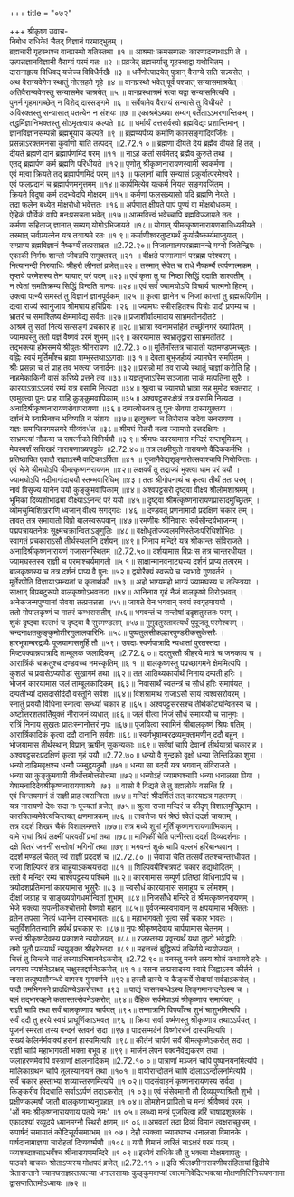 +++
title = "०७२"

+++
श्रीकृष्ण उवाच-  
निबोध राधिके! चैतद् विज्ञानं परमाद्भुतम् ।  
ब्रह्मचारी गृहस्थश्च वानप्रस्थो यतिस्तथा ॥१ ॥
आश्रमाः क्रमसम्पन्नाः कारणादन्यथाऽपि ते ।  
उत्पन्नज्ञानविज्ञानी वैराग्यं परमं गतः ॥२ ॥
प्रव्रजेद् ब्रह्मचर्यात्तु गृहस्थाद्वा यथोचितम् ।  
दारानाहृत्य विधिवद् यजेच्च विविधैर्मखैः ॥३ ॥
धर्मेणोत्पादयेत् पुत्रान् वैराग्ये सति सन्न्यसेत् ।  
अथ वैराग्यवेगेन स्थातुं नोत्सहते गृहे ॥४ ॥
वानप्रस्थो भवेत् पूर्वं पश्चात् सन्यासमाश्रयेत् ।  
अतिवैराग्यवेगस्तु सन्यासमेव चाश्रयेत् ॥५ ॥
वानप्रस्थाश्रमं गत्वा यद्वा सन्यासमित्यपि ।  
पुनर्न गृहमागच्छेत् न विशेद् दारसङ्गमे ॥६ ॥
सर्वेषामेव वैराग्यं सन्यासे तु विधीयते ।  
अविरक्तस्तु सन्यासात् पतत्येन न संशयः ॥७ ॥
एकाश्रमेऽथवा सम्यग् वर्तेताऽऽमरणान्तिकम् ।  
तद्धर्मिज्ञानिभक्तस्तु सोऽमृतत्वाय कल्पते ॥८ ॥
धर्मार्थं दत्तसर्वस्वो ब्रह्मविद्यः प्रशान्तिमान् ।  
ज्ञानविज्ञानसम्पन्नो ब्रह्मभूयाय कल्पते ॥९ ॥
ब्रह्मण्यर्पय्य कर्माणि कामसङ्गादिवर्जितः ।  
प्रसन्नाऽरक्तमनसा कुर्वाणो याति तत्पदम् ॥2.72.१ ०॥
ब्रह्मणा दीयते देयं ब्रह्मैव दीयते हि तत् ।  
दीयते ब्रह्मणे दानं ब्रह्मार्पणमिदं परम् ॥११ ॥
नाऽहं कर्ता सर्वमेतद् ब्रह्मैव कुरुते तथा ।  
एतद् ब्रह्मार्पणं कर्म ब्रह्मणि परिधीयते ॥१२॥
पृणोतु श्रीकृष्णनारायणस्वामी स्वकर्मणा ।  
एवं मत्वा क्रियते तद् ब्रह्मार्पणमिदं परम् ॥१३ ॥
फलानां चापि सन्यासं प्रकुर्यात्परमेश्वरे ।  
एवं फलप्रदानं च ब्रह्मार्पणमनुत्तमम् ॥१४॥
कार्यमित्येव यत्कर्म नियतं सङ्गवर्जितम् ।  
क्रियते विदुषा कर्म तद्भवेदपि मोक्षदम् ॥१५॥
कर्मणां फलसन्न्यासो यदि ब्रह्मणि नेयते ।  
तदा फलेन बध्येत मोक्षरोधो भवेत्ततः ॥१६॥
अर्पणात् क्षीयते पापं पुण्यं वा मोक्षबोधकम् ।  
ऐहिकं पौर्विकं वापि मनःप्रसन्नता भवेत् ॥१७॥
आत्मवित्त्वं भवेच्चापि ब्रह्मविज्जायते ततः ।  
कर्मणा सहिताज् ज्ञानात् सम्यग् योगोऽभिजायते ॥१८॥
योगात् श्रीमत्कृष्णनारायणसान्निध्यमीयते ।  
तस्मात् सर्वप्रयत्नेन यत्र तत्राश्रमे रतः ॥१ ९॥
कर्माणीश्वरतुष्ट्यर्थं कुर्यान्नैष्कर्म्यमाप्नुयात् ।  
सम्प्राप्य ब्रह्मविज्ञानं नैष्कर्म्यं तत्प्रसादतः ॥2.72.२०॥
निजात्मात्मपरब्रह्मानन्दे मग्नो जितेन्द्रियः ।  
एकाकी निर्ममः शान्तो जीवन्नपि समुक्तवत् ॥२१ ॥
वीक्षते परमात्मानं परब्रह्म परेश्वरम् ।  
नित्यानन्दी निरुपाधिः श्रीहरौ लीनतां व्रजेत्॥२२॥
तस्मात् सेवेत च राधे नैष्कर्म्ये त्वर्पणात्मकम् ।  
तृप्तये परमेशस्य तेन यायात् परं पदम् ॥२३॥
एवं कृता तु या निष्ठा सिद्धिं ददाति शाश्वतीम् ।  
न त्वेतां समतिक्रम्य सिद्धिं विन्दति मानवः ॥२४॥
एवं सर्वं ज्यामघोऽपि विचार्य चात्मनो हितम् ।  
उक्त्वा पत्न्यै समस्तं तु विज्ञानं ज्ञानपूर्वकम् ॥२५ ॥
कृत्वा ज्ञानेन च निजां कान्तां तु ब्रह्मरूपिणीम् ।  
दत्वा राज्यं स्वानुजाय श्रीमघाय हरिप्रियः ॥२६ ॥
ज्यामघः स्त्रीसहितश्च पित्रोः पादौ प्रणम्य च ।  
भ्रातरं च समाश्लिष्य क्षेममावेद्य सर्वतः ॥२७॥
प्रजाशीर्वादमादाय साभ्रमतीनदीतटे ।  
आश्रमे तु सतां नित्यं सत्सङ्गं प्रचकार ह ॥२८॥
भ्रात्रा स्वनामसहितं तच्छ्रीनगरं ख्यापितम् ।  
ज्यामघस्तु ततो यज्ञं वैष्णवं परमं शुभम् ॥२९॥
कारयामास स्वभ्रातृद्वारा साभ्रमतीतटे ।  
तद्भक्त्या होमसमये श्रीयुतः श्रीनरायणः ॥2.72.३ ०॥
मूर्तिमाँस्तत्र चायातो यज्ञमण्डपमच्युतः ।  
वह्निः स्वयं मूर्तिमाँश्च ब्रह्मा शम्भुस्तथाऽऽगताः ॥३ १॥
देवता बुभुजर्हव्यं ज्यामघेन समर्पितम् ।  
श्रीः प्रसन्ना च तं प्राह तव भक्त्या जनार्दनः ॥३२॥
प्रसन्नो मां तव राज्ये स्थातुं चाज्ञां करोति हि ।  
नाहमेकाकिनी वासं करिष्ये प्रत्तने तव ॥३३॥
यज्ञतृप्ताऽस्मि सञ्जाता साकं मत्पतिना सुरैः ।  
कारयाऽत्राऽऽलयं रम्यं यत्र वसामि नित्यदा ॥३४॥
श्रुत्वा च ज्यामघो भ्रात्रा सह मुमोद भक्तराट् ।  
एवमुक्त्वा पुनः प्राह याहि कुङ्कुमवापिकाम् ॥३५॥
अश्वपट्टसरःक्षेत्रं तत्र वसामि नित्यदा ।  
अनादिश्रीकृष्णनारायणसेवापरायणा ॥३६॥
दम्पत्योस्तत्र तु पुनः सेवया दास्ययुक्तया ।  
दर्शनं मे स्वामिनश्च भविष्यति न संशयः ॥३७॥
इत्युक्त्वा च तिरोरास सदेवा सनरायणा ।  
यज्ञः समाप्तिमगमन्नगरे श्रीर्व्यवर्धत ॥३८॥
श्रीमघं पितरौ नत्वा ज्यामघो दत्तदक्षिणः ।  
साभ्रमत्यां नौकया च सपत्नीको विनिर्ययौ ॥३ ९॥
श्रीमघः कारयामास मन्दिरं सप्तभूमिकम् ।  
मेघस्पर्शं सशिखरं नारायणाख्यघट्टके ॥2.72.४०॥
तत्र लक्ष्मीयुतो नारायणो वैदिककर्मभिः ।  
प्रतिष्ठापित एवादौ राज्ञाऽस्मै वाटिकाऽर्पिता ॥४१ ॥
पूजानैवेद्यशृङ्गारोत्सवाश्चापि नियोजिताः ।  
एवं भेजे श्रीमघोऽपि श्रीमत्कृष्णनरायणम् ॥४२॥
लक्षवर्षं तु तद्राज्यं भुक्त्वा धाम परं ययौ ।  
ज्यामघोऽपि नदीमार्गादाययौ स्तम्भवारिधिम् ॥४३॥
ततः श्रीगोपनाथं च कृत्वा तीर्थं ततः परम् ।  
नावं विसृज्य यानेन ययौ कुङ्कुमवापिकाम् ॥४४॥
अश्वपट्टसरो दृष्ट्वा वीक्ष्य श्रीलोमशाश्रमम् ।  
भूमिकां दिव्यशोभाढ्यां वीक्ष्याऽऽनन्दं परं ययौ ॥४५॥
दृष्ट्वा श्रीमत्कृष्णनारायणप्रासादमुच्छ्रितम् ।  
व्योमचुम्बिशिखराणि ध्वजान् वीक्ष्य सगद्गदः ॥४६ ॥
दण्डवत् प्रणनामादौ प्रदक्षिणं चकार तम् ।  
तावत् तत्र समायातो विप्रो बालस्वरूपवान् ॥४७॥
रमणीयः श्रीनिवासः सर्वसौन्दर्यभाजनम् ।  
पद्मपत्रायतनेत्रः सूक्ष्मचक्रान्विताऽङ्गुलिः ॥४८॥
वक्षोधृतोज्ज्वलमणिस्तेजःपरिधिशोभितः ।  
स्वागतं प्रचकाराऽसौ तीर्थस्थलानि दर्शयन् ॥४९॥
निनाय मन्दिरे यत्र श्रीकान्तः संविराजते ।  
अनादिश्रीकृष्णनारायणं गजासनस्थितम् ॥2.72.५०॥
दर्शयामास विप्रः स तत्र चान्तरधीयत ।  
ज्यामघस्तस्य राज्ञी च परमाश्चर्यमागतौ ॥५ १॥
साक्षान्मानवनाट्यस्य दर्शनं प्राप्य तत्परम् ।  
बालकृष्णस्य च तत्र दर्शनं प्राप्य वै पुनः ॥५२॥
द्वयोरैक्यं स्वरूपे च स्वभावे गुणवर्तने ।  
मूर्तेरपीति विज्ञायाऽमन्यतां च कृतार्थकौ ॥५३ ॥
अहो भाग्यमहो भाग्यं ज्यामघस्य च तत्स्त्रियाः ।  
साक्षाद् विप्रबटुरूपो बालकृष्णोऽभवत्तदा ॥५४॥
आनिनाय गृहं नैजं बालकृष्णे तिरोऽभवत् ।  
अनेकजन्मपुण्यानां सेवया तत्प्रसन्नता ॥५५॥
जायते येन भगवान् स्वयं स्वगृहमाययौ ।  
ततो गोपालकृष्णं च मातरं कम्भरासतीम् ॥५६॥
भगवन्तं च सन्तोषां ददृशतुस्ततः परम् ।  
शुकं दृष्ट्वा वल्लभं च दृष्ट्वा वै सुरमण्डलम् ॥५७॥
मुमुदतुस्तावत्यर्थं पुपूजतू परमेश्वरम् ।  
चन्दनाक्षतकुङ्कुमोशीरगुलालवारिभिः ॥५८॥
पुष्पतुलसीकल्हारपुण्डरीकसुकेसरैः ।  
हारभूषाम्बरद्रव्यैः पूजयामासतुर्हि तौ ॥५९॥
उपदाः स्वर्णपात्रादि न्यधातां पुरतस्तदा ।  
मिष्टपक्वान्नपात्रादि ताम्बूलकं जलादिकम् ॥2.72.६ ०॥
ददतुस्तौ श्रीहरये मात्रे च जनकाय च ।  
आरार्त्रिकं चक्रतुश्च दण्डवच्च नमस्कृतिम् ॥६ १ ॥
बालकृष्णस्तु पप्रच्छागमने क्षेममित्यपि ।  
कुशलं च प्रवासेऽप्यपीडां सुखागमं तथा ॥६२॥
तत आतिथ्यकार्यार्थं निनाय दम्पती हरिः ।  
भोजनं कारयामास जलं ताम्बूलकादिकम् ॥६३॥
निवासार्थं स्वतन्त्रं च सौधं हरिः समार्पयत् ।  
दम्पतीभ्यां दासदासीर्ददौ वस्तूनि सर्वशः ॥६४॥
विशश्रामाथ राजाऽसौ सायं त्वश्वसरोवरम् ।  
स्नातुं प्रययौ विधिना स्नात्वा सन्ध्यां चकार ह ॥६५॥
अश्वपट्टसरसश्च तीर्थकोट्यन्वितस्य च ।  
अष्टोत्तरशतवर्तियुक्तं नीराजनं व्यधात् ॥६६॥
जलं पीत्वा निजं सौधं समाययौ च सानुगः ।  
रात्रिं निनाय सुखतः प्रातःस्नानोत्तरं नृपः ॥६७॥
पूजयित्वा स्वामिनं श्रीबालकृष्णं श्रियः पतिम् ।  
आरार्त्रिकादिकं कृत्वा ददौ दानानि सर्वशः ॥६८॥
स्वर्णभूषाम्बरद्रव्यमुक्तामणीन् ददौ बहून् ।  
भोजयामास तीर्थस्थान् विप्रान् ऋषीन् सुकन्यकाः ॥६९॥
सर्वेषां चापि देवानां तीर्थयात्रां चकार ह ।  
अश्वपट्टसरःप्रदक्षिणं कृत्वा गृहं ययौ ॥2.72.७०॥
धन्यो वै गुन्द्रको वृक्षो धन्या तिन्तिडिका शुभा ।  
धन्यो दाडिमवृक्षश्च धन्यौ जम्बुद्वयद्रुमौ ॥७१॥
धन्या सा बदरी यत्र भगवान् संविराजते ।  
धन्या सा कुङ्कुमवापी तीर्थोत्तमोत्तमोत्तमा ॥७२॥
धन्योऽहं ज्यामघश्चापि धन्या धनालसा प्रिया ।  
येषामनादिदेवश्रीकृष्णनारायणाश्रये ॥७३ ॥
वासो वै विद्यते ते तु ब्रह्मलोके वसन्ति हि ।  
एवं चिन्तयमानं तं राज्ञी प्राह त्वरान्विता ॥७४॥
मन्दिरं श्रीदर्शितं तत् कारयाऽत्र महत्तमम् ।  
यत्र नारायणो देवः सदा नः पूज्यतां व्रजेत् ॥७५॥
श्रुत्वा राजा मन्दिरं च कीदृग् विशालमुच्छ्रितम् ।  
कारयितव्यमेवेत्यचिन्तयत् क्षणमात्रकम् ॥७६ ॥
तावत्तेजः परं श्रेष्ठं श्वेतं ददर्श चायतम् ।  
तत्र ददर्श शिखरं चैकं विशालमन्तरे ॥७७॥
तत्र मध्ये शुभां मूर्तिं कृष्णनारायणात्मिकाम् ।  
वामे राधां श्रियं लक्ष्मीं पारवतीं प्रभां तथा ॥७८॥
माणिकीं चेति पत्नीस्ता ददर्श दिव्यदर्शनाः ।  
दक्षे पितरं जननीं सन्तोषां भगिनीं तथा ॥७९॥
भगवन्तं शुकं चापि वल्लभं हरिबान्धवान् ।  
ददर्श मण्डलं चैतत् स्वं राज्ञीं प्रददर्श च ॥2.72.८० ॥
सेवायां चेति तत्सर्वं ततश्चान्तरधीयत ।  
राजा शिल्पिवरं तत्र चाहूयाऽकथयत्तदा ॥८१ ॥
शिल्पिवर्यश्चित्रपटं चकार तद्यथोदितम् ।  
ततो वै मन्दिरं रम्यं चाश्वपट्टस्य पश्चिमे ॥८२॥
कारयामास सम्पूर्णं प्रतिष्ठां विधिनाऽपि च ।  
त्रयोदशप्रतिमानां कारयामास भूसुरैः ॥८३ ॥
स्वसौधं कारयामास समाहूय च लोमशम् ।  
दीक्षां जग्राह च साङ्ख्ययोगधर्मान्वितां शुभाम् ॥८४॥
निजसौधे मन्दिरे तं श्रीमत्कृष्णनरायणम् ।  
भेजे भक्त्या सपत्नीकश्चोत्तमो वैष्णवो महान् ॥८५॥
पूर्वजन्मस्वभावान् स क्षपयामास भक्तितः ।  
व्रतेन तपसा नित्यं ध्यानेन दास्यभावतः ॥८६॥
महाभागवतो भूत्वा सर्वं चकार भावतः ।  
चतुर्विंशतितत्त्वानि हर्यर्थं प्रचकार सः ॥८७॥
नृपः श्रीकृष्णदेवाय चार्पयामास चेतनम् ।  
सत्त्वं श्रीकृष्णदेवस्य प्रकाशने न्ययोजयत् ॥८८॥
रजस्तस्य प्रवृत्त्यर्थं यथा तुष्टो भवेद्धरिः ।  
तमो भूतौ प्रलयार्थं न्ययुङ्क्त श्रीहरेस्तदा ॥८९॥
महत्तत्त्वं बुद्धिरूपं तन्निर्णये न्ययोजयत् ।  
चित्तं तु चिन्तने चाहं तस्याऽभिमाननेऽकरोत् ॥2.72.९०॥
मनस्तु मनने तस्य श्रोत्रं कथाश्रवे हरेः ।  
त्वगस्य स्पर्शनेऽरक्षत् चक्षुस्तद्दर्शनेऽकरोत् ॥९ १॥
रसना तत्प्रसादस्य स्वादे जिह्वाऽस्य कीर्तने ।  
नासा तत्पुष्पसौगन्ध्ये वागस्य गुणवर्णने ॥९२॥
हस्तौ दास्ये च कैङ्कर्ये सेवायां सर्वदाऽकरोत् ।  
पादौ तमभिगमने प्रादक्षिण्येऽकरोत्तथा ॥९३ ॥
पाद्यं चासनबन्धेऽस्य लिङ्गमानन्दनेऽस्य च ।  
बलं तद्भारवहने कलास्तत्सेवनेऽकरोत् ॥९४॥
दैहिकं सर्वमेवाऽयं श्रीकृष्णाय समार्पयत् ।  
राज्ञी चापि तथा सर्वं बालकृष्णाय चार्पयत् ॥९५॥
तन्मात्राणि विषयाँश्च शुभं चाशुभमित्यपि ।  
सर्वं ददौ तु हरये स्वयं प्राघूर्णिकाऽभवत् ॥९६ ॥
क्रिया सर्वा वर्ष्मणस्तु श्रीकृष्णाय तथाऽऽर्पयत् ।  
पूजनं स्मरतां तस्य वन्दनं स्तवनं सदा ॥९७॥
पादसम्मर्दनं विष्णोरर्चनं दास्यमित्यपि ।  
सख्यं केलिर्नर्मवाक्यं हसनं हास्यमित्यपि ॥९८॥
कीर्तनं चार्पणं सर्वं श्रीमत्कृष्णेऽकरोत् सदा ।  
राज्ञी चापि महाभागवती भक्ता बभूव ह ॥९९॥
मार्जनं लेपनं पक्वनैवेद्यकरणं तथा ।  
जलाहरणमेवापि वस्त्राणां क्षालनादिकम् ॥2.72.१० ०॥
पात्राणां मञ्जनं चापि पुष्पानयनमित्यपि ।  
मालिकाग्रथनं चापि तुलस्यानयनं तथा ॥१०१ ॥
वायोरान्दोलनं चापि दोलाऽऽन्दोलनमित्यपि ।  
सर्वं चकार हस्ताभ्यां शय्यास्तरणमित्यपि ॥१ ०२॥
पादसंवाहनं कृष्णनारायणस्य सर्वदा ।  
किङ्करीव विदधाति सर्वाऽऽर्पणं तदाऽकरोत् ॥१ ०३॥
एवं संसेवमानौ तौ दिव्यपुण्याश्रितौ शुभौ ।  
प्रक्षीणकल्मषौ जातौ बालकृष्णाभ्यनुग्रहात् ॥१ ०४॥
लोमशेन प्रापितो च मन्त्रं श्रीवैष्णवं परम् ।  
'ओं नमः श्रीकृष्णनारायणाय पतये नमः' ॥१ ०५॥
लब्ध्वा मन्त्रं पूजयित्वा हरिं चाषाढशुक्लके ।  
एकादश्यां रव्युदये ध्यानमग्नौ स्थिरौ क्षणम् ॥१ ०६॥
अभवतां तदा दिव्यं विमानं त्वक्षराच्छुभम् ।  
सपार्षदं समायातं कोटिसूर्यसमप्रभम् ॥१ ०७॥
देहौ त्यक्त्वा ज्यामघश्च धनालसा विमानके ।  
पार्षदानामाज्ञया चारोहतां दिव्यवर्ष्मणौ ॥१०८॥
ययौ विमानं त्वरितं चाऽक्षरं परमं पदम् ।  
जयशब्दाश्चाऽभवँश्च श्रीनारायणमन्दिरे ॥१ ०९॥
इत्येवं राधिके तौ तु भक्त्या मोक्षमवापतुः ।  
पाठको वाचकः श्रोताऽप्यस्य मोक्षपदं व्रजेत् ॥2.72.११ ०॥
इति श्रीलक्ष्मीनारायणीयसंहितायां द्वितीये त्रेतासन्ताने ज्यामघराज्ञस्तत्पत्न्या धनालसायाः कुङ्कुमवाप्यां त्वात्मनिवेदितभक्त्या मोक्षणमितिनिरूपणनामा  
द्वासप्ततितमोऽध्यायः ॥७२ ॥
    
